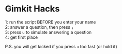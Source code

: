 # Gimkit Hacks
1: run the script BEFORE you enter your name <br>
2: answer a question, then press `;`<br>
3: press `u` to simulate answering a question<br>
4: get first place<br>

P.S. you will get kicked if you press `u` too fast (or hold it)
